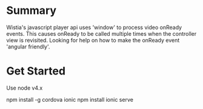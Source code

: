 # Summary
Wistia's javascript player api uses 'window' to process video onReady events. This causes onReady to be called multiple times when the controller view is revisited. Looking for help on how to make the onReady event 'angular friendly'.

# Get Started

Use node v4.x

npm install -g cordova ionic
npm install
ionic serve

